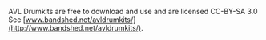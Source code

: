 AVL Drumkits are free to download and use and are licensed CC-BY-SA 3.0
See [www.bandshed.net/avldrumkits/](http://www.bandshed.net/avldrumkits/).
